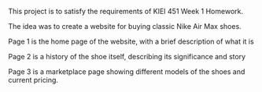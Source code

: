 This project is to satisfy the requirements of KIEI 451 Week 1 Homework.

The idea was to create a website for buying classic Nike Air Max shoes.

Page 1 is the home page of the website, with a brief description of what it is

Page 2 is a history of the shoe itself, describing its significance and story

Page 3 is a marketplace page showing different models of the shoes and current pricing.